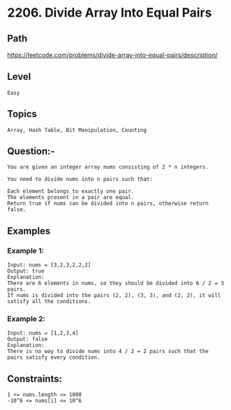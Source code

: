 #                                        2206. Divide Array Into Equal Pairs
## Path
https://leetcode.com/problems/divide-array-into-equal-pairs/description/

## Level
    Easy
## Topics
    Array, Hash Table, Bit Manipulation, Counting

## Question:-
    You are given an integer array nums consisting of 2 * n integers.

    You need to divide nums into n pairs such that:
    
    Each element belongs to exactly one pair.
    The elements present in a pair are equal.
    Return true if nums can be divided into n pairs, otherwise return false.

## Examples

### Example 1:
    Input: nums = [3,2,3,2,2,2]
    Output: true
    Explanation: 
    There are 6 elements in nums, so they should be divided into 6 / 2 = 3 pairs.
    If nums is divided into the pairs (2, 2), (3, 3), and (2, 2), it will satisfy all the conditions.


### Example 2:
    Input: nums = [1,2,3,4]
    Output: false
    Explanation: 
    There is no way to divide nums into 4 / 2 = 2 pairs such that the pairs satisfy every condition.
 

## Constraints:
    1 <= nums.length <= 1000
    -10^6 <= nums[i] <= 10^6
